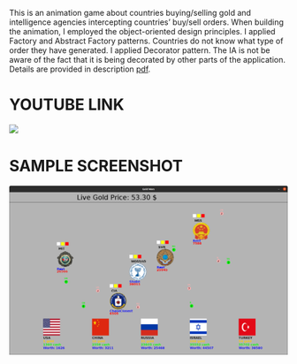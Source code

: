 This is an animation game about countries buying/selling gold and intelligence agencies intercepting countries’ buy/sell orders. When building the animation, I employed the object-oriented design principles.
I applied Factory and Abstract Factory patterns. Countries do not know what type of order they have generated.
I applied Decorator pattern. The IA is not be aware of the fact that it is being decorated by other parts of the application.
Details are provided in description [pdf](https://github.com/ftasbasi/Object-Oriented-Programming/blob/main/Gold%20Wars%20Game/GoldWars_Description.pdf).

#  YOUTUBE LINK
[![](http://img.youtube.com/vi/9jtuz8DZxZA/0.jpg)](http://www.youtube.com/watch?v=9jtuz8DZxZA "GoldWars")

# SAMPLE SCREENSHOT

![alt text](https://github.com/ftasbasi/Object-Oriented-Programming/blob/main/Gold%20Wars%20Game/GoldWars.png?raw=true)
